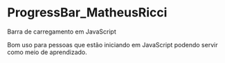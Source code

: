 # ProgressBar_MatheusRicci
Barra de carregamento em JavaScript

Bom uso para pessoas que estão iniciando em JavaScript podendo servir como meio de aprendizado.
